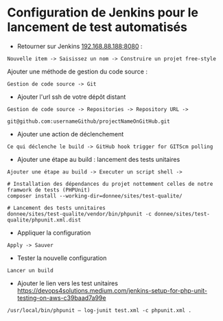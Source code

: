 # Configuration de Jenkins pour le lancement de test automatisés 
- Retourner sur Jenkins [192.168.88.188:8080](192.168.88.188:8080) :
```
Nouvelle item -> Saisissez un nom -> Construire un projet free-style 
```

Ajouter une méthode de gestion du code source : 
```
Gestion de code source -> Git 
```

- Ajouter l'url ssh de votre dépôt distant 
```
Gestion de code source -> Repositories -> Repository URL -> 
```
```
git@github.com:usernameGithub/projectNameOnGitHub.git
```

- Ajouter une action de déclenchement 
```
Ce qui déclenche le build -> GitHub hook trigger for GITScm polling
```

- Ajouter une étape au build : lancement des tests unitaires 
```
Ajouter une étape au build -> Executer un script shell ->
```
```shell
# Installation des dépendances du projet nottemment celles de notre framwork de tests (PHPUnit)
composer install --working-dir=donnee/sites/test-qualite/

# Lancement des tests unnitaires
donnee/sites/test-qualite/vendor/bin/phpunit -c donnee/sites/test-qualite/phpunit.xml.dist
```
- Appliquer la configuration 
```
Apply -> Sauver 
```

- Tester la nouvelle configuration 
```
Lancer un build 
```

- Ajouter le lien vers les test unitaires 
https://devops4solutions.medium.com/jenkins-setup-for-php-unit-testing-on-aws-c39baad7a99e

```shell
/usr/local/bin/phpunit — log-junit test.xml -c phpunit.xml .
```